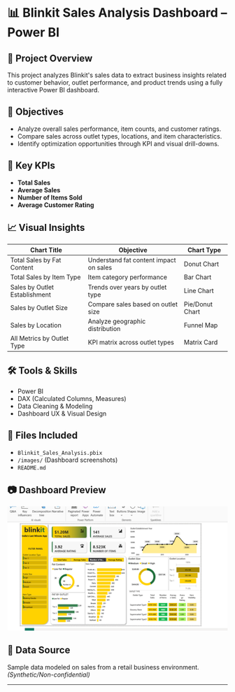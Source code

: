 # 📊 Blinkit Sales Analysis Dashboard – Power BI

## 🧩 Project Overview
This project analyzes Blinkit's sales data to extract business insights related to customer behavior, outlet performance, and product trends using a fully interactive Power BI dashboard.

## 🎯 Objectives
- Analyze overall sales performance, item counts, and customer ratings.
- Compare sales across outlet types, locations, and item characteristics.
- Identify optimization opportunities through KPI and visual drill-downs.

## 🧮 Key KPIs
- **Total Sales**
- **Average Sales**
- **Number of Items Sold**
- **Average Customer Rating**

## 📈 Visual Insights
| Chart Title                     | Objective                                                  | Chart Type          |
|-------------------------------|-------------------------------------------------------------|---------------------|
| Total Sales by Fat Content    | Understand fat content impact on sales                      | Donut Chart         |
| Total Sales by Item Type      | Item category performance                                  | Bar Chart           |
| Sales by Outlet Establishment | Trends over years by outlet type                           | Line Chart          |
| Sales by Outlet Size          | Compare sales based on outlet size                         | Pie/Donut Chart     |
| Sales by Location             | Analyze geographic distribution                            | Funnel Map          |
| All Metrics by Outlet Type    | KPI matrix across outlet types                             | Matrix Card         |

## 🛠 Tools & Skills
- Power BI
- DAX (Calculated Columns, Measures)
- Data Cleaning & Modeling
- Dashboard UX & Visual Design

## 📎 Files Included
- `Blinkit_Sales_Analysis.pbix`
- `/images/` (Dashboard screenshots)
- `README.md`

## 📷 Dashboard Preview
![Overview](images/Screenshot%20(448).png)



## 📄 Data Source
Sample data modeled on sales from a retail business environment. *(Synthetic/Non-confidential)*

---




